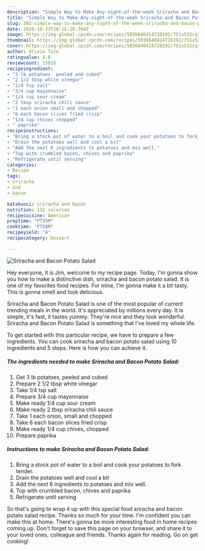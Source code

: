 ```yaml
---
description: "Simple Way to Make Any-night-of-the-week Sriracha and Bacon Potato Salad"
title: "Simple Way to Make Any-night-of-the-week Sriracha and Bacon Potato Salad"
slug: 302-simple-way-to-make-any-night-of-the-week-sriracha-and-bacon-potato-salad
date: 2020-10-23T20:15:20.704Z
image: https://img-global.cpcdn.com/recipes/5036640414728192/751x532cq70/sriracha-and-bacon-potato-salad-recipe-main-photo.jpg
thumbnail: https://img-global.cpcdn.com/recipes/5036640414728192/751x532cq70/sriracha-and-bacon-potato-salad-recipe-main-photo.jpg
cover: https://img-global.cpcdn.com/recipes/5036640414728192/751x532cq70/sriracha-and-bacon-potato-salad-recipe-main-photo.jpg
author: Olivia Tate
ratingvalue: 4.8
reviewcount: 15816
recipeingredient:
- "3 lb potatoes  peeled and cubed"
- "2 1/2 tbsp white vinegar"
- "1/4 tsp salt"
- "3/4 cup mayonnaise"
- "1/4 cup sour cream"
- "2 tbsp sriracha chili sauce"
- "1 each onion small and chopped"
- "6 each bacon slices fried crisp"
- "1/4 cup chives chopped"
- " paprika"
recipeinstructions:
- "Bring a stock pot of water to a boil and cook your potatoes to fork tender."
- "Drain the potatoes well and cool a bit"
- "Add the next 6 ingredients to potatoes and mix well."
- "Top with crumbled bacon, chives and paprika"
- "Refrigerate until serving"
categories:
- Recipe
tags:
- sriracha
- and
- bacon

katakunci: sriracha and bacon 
nutrition: 132 calories
recipecuisine: American
preptime: "PT35M"
cooktime: "PT50M"
recipeyield: "4"
recipecategory: Dessert

---
```



![Sriracha and Bacon Potato Salad](https://img-global.cpcdn.com/recipes/5036640414728192/751x532cq70/sriracha-and-bacon-potato-salad-recipe-main-photo.jpg)

Hey everyone, it is Jim, welcome to my recipe page. Today, I'm gonna show you how to make a distinctive dish, sriracha and bacon potato salad. It is one of my favorites food recipes. For mine, I'm gonna make it a bit tasty. This is gonna smell and look delicious.

Sriracha and Bacon Potato Salad is one of the most popular of current trending meals in the world. It's appreciated by millions every day. It is simple, it's fast, it tastes yummy. They're nice and they look wonderful. Sriracha and Bacon Potato Salad is something that I've loved my whole life.




To get started with this particular recipe, we have to prepare a few ingredients. You can cook sriracha and bacon potato salad using 10 ingredients and 5 steps. Here is how you can achieve it.

<!--inarticleads1-->

##### The ingredients needed to make Sriracha and Bacon Potato Salad:

1. Get 3 lb potatoes,  peeled and cubed
1. Prepare 2 1/2 tbsp white vinegar
1. Take 1/4 tsp salt
1. Prepare 3/4 cup mayonnaise
1. Make ready 1/4 cup sour cream
1. Make ready 2 tbsp sriracha chili sauce
1. Take 1 each onion, small and chopped
1. Take 6 each bacon slices fried crisp
1. Make ready 1/4 cup chives, chopped
1. Prepare  paprika




<!--inarticleads2-->

##### Instructions to make Sriracha and Bacon Potato Salad:

1. Bring a stock pot of water to a boil and cook your potatoes to fork tender.
1. Drain the potatoes well and cool a bit
1. Add the next 6 ingredients to potatoes and mix well.
1. Top with crumbled bacon, chives and paprika
1. Refrigerate until serving




So that's going to wrap it up with this special food sriracha and bacon potato salad recipe. Thanks so much for your time. I'm confident you can make this at home. There's gonna be more interesting food in home recipes coming up. Don't forget to save this page on your browser, and share it to your loved ones, colleague and friends. Thanks again for reading. Go on get cooking!
